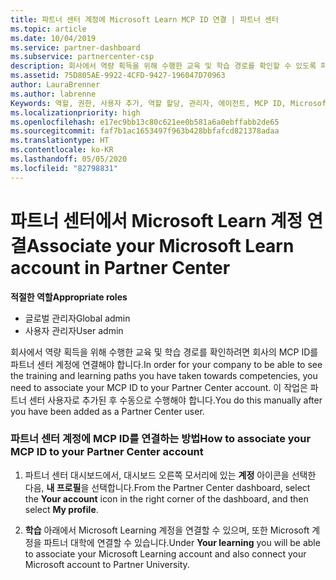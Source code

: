 ```yaml
---
title: 파트너 센터 계정에 Microsoft Learn MCP ID 연결 | 파트너 센터
ms.topic: article
ms.date: 10/04/2019
ms.service: partner-dashboard
ms.subservice: partnercenter-csp
description: 회사에서 역량 획득을 위해 수행한 교육 및 학습 경로를 확인할 수 있도록 파트너 센터 계정에 MCP ID를 연결하는 방법을 알아봅니다.
ms.assetid: 75D805AE-9922-4CFD-9427-196047D70963
author: LauraBrenner
ms.author: labrenne
Keywords: 역할, 권한, 사용자 추가, 역할 할당, 관리자, 에이전트, MCP ID, Microsoft Learn
ms.localizationpriority: high
ms.openlocfilehash: e17ec9bb13c80c621ee0b581a6a0ebffabb2de65
ms.sourcegitcommit: faf7b1ac1653497f963b428bbfafcd821378adaa
ms.translationtype: HT
ms.contentlocale: ko-KR
ms.lasthandoff: 05/05/2020
ms.locfileid: "82798831"
---
```

# <a name="associate-your-microsoft-learn-account-in-partner-center"></a><span data-ttu-id="24fe7-104">파트너 센터에서 Microsoft Learn 계정 연결</span><span class="sxs-lookup"><span data-stu-id="24fe7-104">Associate your Microsoft Learn account in Partner Center</span></span>

<span data-ttu-id="24fe7-105">**적절한 역할**</span><span class="sxs-lookup"><span data-stu-id="24fe7-105">**Appropriate roles**</span></span>
-   <span data-ttu-id="24fe7-106">글로벌 관리자</span><span class="sxs-lookup"><span data-stu-id="24fe7-106">Global admin</span></span>
-   <span data-ttu-id="24fe7-107">사용자 관리자</span><span class="sxs-lookup"><span data-stu-id="24fe7-107">User admin</span></span>

<span data-ttu-id="24fe7-108">회사에서 역량 획득을 위해 수행한 교육 및 학습 경로를 확인하려면 회사의 MCP ID를 파트너 센터 계정에 연결해야 합니다.</span><span class="sxs-lookup"><span data-stu-id="24fe7-108">In order for your company to be able to see the training and learning paths you have taken towards competencies, you need to associate your MCP ID to your Partner Center account.</span></span> <span data-ttu-id="24fe7-109">이 작업은 파트너 센터 사용자로 추가된 후 수동으로 수행해야 합니다.</span><span class="sxs-lookup"><span data-stu-id="24fe7-109">You do this manually after you have been added as a Partner Center user.</span></span>

### <a name="how-to-associate-your-mcp-id-to-your-partner-center-account"></a><span data-ttu-id="24fe7-110">파트너 센터 계정에 MCP ID를 연결하는 방법</span><span class="sxs-lookup"><span data-stu-id="24fe7-110">How to associate your MCP ID to your Partner Center account</span></span>

1. <span data-ttu-id="24fe7-111">파트너 센터 대시보드에서, 대시보드 오른쪽 모서리에 있는 **계정** 아이콘을 선택한 다음, **내 프로필**을 선택합니다.</span><span class="sxs-lookup"><span data-stu-id="24fe7-111">From the Partner Center dashboard, select the **Your account** icon in the right corner of the dashboard, and then select **My profile**.</span></span>

2. <span data-ttu-id="24fe7-112">**학습** 아래에서 Microsoft Learning 계정을 연결할 수 있으며, 또한 Microsoft 계정을 파트너 대학에 연결할 수 있습니다.</span><span class="sxs-lookup"><span data-stu-id="24fe7-112">Under **Your learning** you will be able to associate your Microsoft Learning account and also connect your Microsoft account to Partner University.</span></span>
